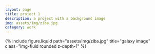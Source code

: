 ```yaml
---
layout: page
title: project 1
description: a project with a background image
img: assets/img/ziba.jpg
category: work
---
```


<div class="row">
    <div class="col-sm mt-3 mt-md-0">
        {% include figure.liquid path="assets/img/ziba.jpg" title="galaxy image" class="img-fluid rounded z-depth-1" %}
    </div>
</div>
